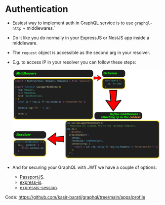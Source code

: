 # Authentication

- Easiest way to implement auth in GraphQL service is to use `graphql-http` + middlewares.`
- Do it like you do normally in your ExpressJS or NestJS app inside a middleware.
- The `request` object is accessible as the second arg in your resolver.
- E.g. to access IP in your resolver you can follow these steps:

  ![Attach IP to the resolver context argument](./assets/attach-ip-from-express-to-context.png)

- And for securing your GraphQL with JWT we have a couple of options:
  - [PassportJS](https://www.passportjs.org/).
  - [express-js](https://github.com/auth0/express-jwt).
  - [expressjs-session](https://github.com/expressjs/session).

Code: https://github.com/kasir-barati/graphql/tree/main/apps/profile
